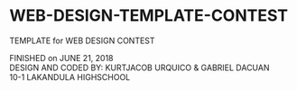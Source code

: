 # WEB-DESIGN-TEMPLATE-CONTEST
TEMPLATE for WEB DESIGN CONTEST

FINISHED on JUNE 21, 2018<br>
DESIGN AND CODED BY: KURTJACOB URQUICO & GABRIEL DACUAN <br>10-1 
LAKANDULA HIGHSCHOOL
